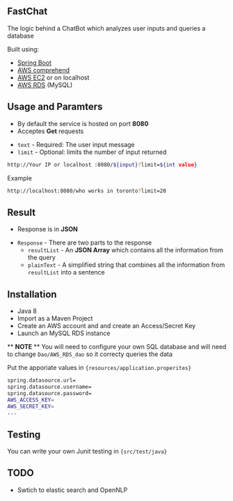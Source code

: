 ## FastChat


The logic behind a ChatBot which analyzes user inputs and queries a database

Built using:
  - [Spring Boot][SpringBoot]
  - [AWS comprehend][Comprehend]
  - [AWS EC2][EC2] or on localhost
  - [AWS RDS][RDS] (MySQL)

## Usage and Paramters
  - By default the service is hosted on port **8080**
  - Acceptes **Get** requests
  * `text` - Required: The user input message
  * `limit` - Optional: limits the number of input returned
```sh
http://Your IP or localhost :8080/${input}?limit=${int value}
```
Example
```sh
http://localhost:8080/who works in toronto?limit=20
```
## Result
  - Response is in **JSON**
* `Response` - There are two parts to the response
  * `resultList` - An **JSON Array** which contains all the information from the query
  * `plainText` - A simplified string that combines all the information from `resultList` into a sentence



## Installation
  - Java 8
  - Import as a Maven Project
  - Create an AWS account and and create an Access/Secret Key
  - Launch an MySQL RDS instance

** **NOTE** **
You will need to configure your own SQL database and will need to change `Dao/AWS_RDS_dao`  so it correcty queries the data


Put the apporiate values in  `{resources/application.properites}`
  ```sh
spring.datasource.url=
spring.datasource.username=
spring.datasource.password=
AWS_ACCESS_KEY=
AWS_SECRET_KEY=
...
```

## Testing
You can write your own Junit testing in `{src/test/java}`



   [EC2]: <https://aws.amazon.com/ec2/>
   [RDS]:<https://aws.amazon.com/rds/>
   [SpringBoot]: <https://spring.io/projects/spring-boot>
   [Comprehend]: <https://aws.amazon.com/comprehend/>
   [AWS]: <https://aws.amazon.com/sdk-for-java/>

## TODO
  - Swtich to elastic search and OpenNLP
